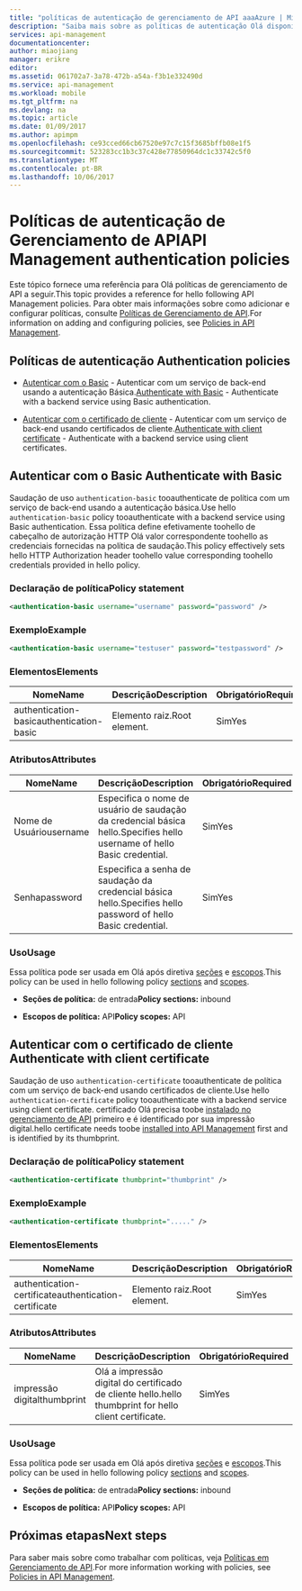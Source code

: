 ```yaml
---
title: "políticas de autenticação de gerenciamento de API aaaAzure | Microsoft Docs"
description: "Saiba mais sobre as políticas de autenticação Olá disponíveis para uso no gerenciamento de API do Azure."
services: api-management
documentationcenter: 
author: miaojiang
manager: erikre
editor: 
ms.assetid: 061702a7-3a78-472b-a54a-f3b1e332490d
ms.service: api-management
ms.workload: mobile
ms.tgt_pltfrm: na
ms.devlang: na
ms.topic: article
ms.date: 01/09/2017
ms.author: apimpm
ms.openlocfilehash: ce93cced66cb67520e97c7c15f3685bffb08e1f5
ms.sourcegitcommit: 523283cc1b3c37c428e77850964dc1c33742c5f0
ms.translationtype: MT
ms.contentlocale: pt-BR
ms.lasthandoff: 10/06/2017
---
```

# <a name="api-management-authentication-policies"></a><span data-ttu-id="adab9-103">Políticas de autenticação de Gerenciamento de API</span><span class="sxs-lookup"><span data-stu-id="adab9-103">API Management authentication policies</span></span>
<span data-ttu-id="adab9-104">Este tópico fornece uma referência para Olá políticas de gerenciamento de API a seguir.</span><span class="sxs-lookup"><span data-stu-id="adab9-104">This topic provides a reference for hello following API Management policies.</span></span> <span data-ttu-id="adab9-105">Para obter mais informações sobre como adicionar e configurar políticas, consulte [Políticas de Gerenciamento de API](http://go.microsoft.com/fwlink/?LinkID=398186).</span><span class="sxs-lookup"><span data-stu-id="adab9-105">For information on adding and configuring policies, see [Policies in API Management](http://go.microsoft.com/fwlink/?LinkID=398186).</span></span>  
  
##  <span data-ttu-id="adab9-106"><a name="AuthenticationPolicies"></a> Políticas de autenticação</span><span class="sxs-lookup"><span data-stu-id="adab9-106"><a name="AuthenticationPolicies"></a> Authentication policies</span></span>  
  
-   <span data-ttu-id="adab9-107">[Autenticar com o Basic](api-management-authentication-policies.md#Basic) - Autenticar com um serviço de back-end usando a autenticação Básica.</span><span class="sxs-lookup"><span data-stu-id="adab9-107">[Authenticate with Basic](api-management-authentication-policies.md#Basic) - Authenticate with a backend service using Basic authentication.</span></span>  
  
-   <span data-ttu-id="adab9-108">[Autenticar com o certificado de cliente](api-management-authentication-policies.md#ClientCertificate) - Autenticar com um serviço de back-end usando certificados de cliente.</span><span class="sxs-lookup"><span data-stu-id="adab9-108">[Authenticate with client certificate](api-management-authentication-policies.md#ClientCertificate) - Authenticate with a backend service using client certificates.</span></span>  
  
##  <span data-ttu-id="adab9-109"><a name="Basic"></a> Autenticar com o Basic</span><span class="sxs-lookup"><span data-stu-id="adab9-109"><a name="Basic"></a> Authenticate with Basic</span></span>  
 <span data-ttu-id="adab9-110">Saudação de uso `authentication-basic` tooauthenticate de política com um serviço de back-end usando a autenticação básica.</span><span class="sxs-lookup"><span data-stu-id="adab9-110">Use hello `authentication-basic` policy tooauthenticate with a backend service using Basic authentication.</span></span> <span data-ttu-id="adab9-111">Essa política define efetivamente toohello de cabeçalho de autorização HTTP Olá valor correspondente toohello as credenciais fornecidas na política de saudação.</span><span class="sxs-lookup"><span data-stu-id="adab9-111">This policy effectively sets hello HTTP Authorization header toohello value corresponding toohello credentials provided in hello policy.</span></span>  
  
### <a name="policy-statement"></a><span data-ttu-id="adab9-112">Declaração de política</span><span class="sxs-lookup"><span data-stu-id="adab9-112">Policy statement</span></span>  
  
```xml  
<authentication-basic username="username" password="password" />  
```  
  
### <a name="example"></a><span data-ttu-id="adab9-113">Exemplo</span><span class="sxs-lookup"><span data-stu-id="adab9-113">Example</span></span>  
  
```xml  
<authentication-basic username="testuser" password="testpassword" />  
```  
  
### <a name="elements"></a><span data-ttu-id="adab9-114">Elementos</span><span class="sxs-lookup"><span data-stu-id="adab9-114">Elements</span></span>  
  
|<span data-ttu-id="adab9-115">Nome</span><span class="sxs-lookup"><span data-stu-id="adab9-115">Name</span></span>|<span data-ttu-id="adab9-116">Descrição</span><span class="sxs-lookup"><span data-stu-id="adab9-116">Description</span></span>|<span data-ttu-id="adab9-117">Obrigatório</span><span class="sxs-lookup"><span data-stu-id="adab9-117">Required</span></span>|  
|----------|-----------------|--------------|  
|<span data-ttu-id="adab9-118">authentication-basic</span><span class="sxs-lookup"><span data-stu-id="adab9-118">authentication-basic</span></span>|<span data-ttu-id="adab9-119">Elemento raiz.</span><span class="sxs-lookup"><span data-stu-id="adab9-119">Root element.</span></span>|<span data-ttu-id="adab9-120">Sim</span><span class="sxs-lookup"><span data-stu-id="adab9-120">Yes</span></span>|  
  
### <a name="attributes"></a><span data-ttu-id="adab9-121">Atributos</span><span class="sxs-lookup"><span data-stu-id="adab9-121">Attributes</span></span>  
  
|<span data-ttu-id="adab9-122">Nome</span><span class="sxs-lookup"><span data-stu-id="adab9-122">Name</span></span>|<span data-ttu-id="adab9-123">Descrição</span><span class="sxs-lookup"><span data-stu-id="adab9-123">Description</span></span>|<span data-ttu-id="adab9-124">Obrigatório</span><span class="sxs-lookup"><span data-stu-id="adab9-124">Required</span></span>|<span data-ttu-id="adab9-125">Padrão</span><span class="sxs-lookup"><span data-stu-id="adab9-125">Default</span></span>|  
|----------|-----------------|--------------|-------------|  
|<span data-ttu-id="adab9-126">Nome de Usuário</span><span class="sxs-lookup"><span data-stu-id="adab9-126">username</span></span>|<span data-ttu-id="adab9-127">Especifica o nome de usuário de saudação da credencial básica hello.</span><span class="sxs-lookup"><span data-stu-id="adab9-127">Specifies hello username of hello Basic credential.</span></span>|<span data-ttu-id="adab9-128">Sim</span><span class="sxs-lookup"><span data-stu-id="adab9-128">Yes</span></span>|<span data-ttu-id="adab9-129">N/D</span><span class="sxs-lookup"><span data-stu-id="adab9-129">N/A</span></span>|  
|<span data-ttu-id="adab9-130">Senha</span><span class="sxs-lookup"><span data-stu-id="adab9-130">password</span></span>|<span data-ttu-id="adab9-131">Especifica a senha de saudação da credencial básica hello.</span><span class="sxs-lookup"><span data-stu-id="adab9-131">Specifies hello password of hello Basic credential.</span></span>|<span data-ttu-id="adab9-132">Sim</span><span class="sxs-lookup"><span data-stu-id="adab9-132">Yes</span></span>|<span data-ttu-id="adab9-133">N/D</span><span class="sxs-lookup"><span data-stu-id="adab9-133">N/A</span></span>|  
  
### <a name="usage"></a><span data-ttu-id="adab9-134">Uso</span><span class="sxs-lookup"><span data-stu-id="adab9-134">Usage</span></span>  
 <span data-ttu-id="adab9-135">Essa política pode ser usada em Olá após diretiva [seções](http://azure.microsoft.com/documentation/articles/api-management-howto-policies/#sections) e [escopos](http://azure.microsoft.com/documentation/articles/api-management-howto-policies/#scopes).</span><span class="sxs-lookup"><span data-stu-id="adab9-135">This policy can be used in hello following policy [sections](http://azure.microsoft.com/documentation/articles/api-management-howto-policies/#sections) and [scopes](http://azure.microsoft.com/documentation/articles/api-management-howto-policies/#scopes).</span></span>  
  
-   <span data-ttu-id="adab9-136">**Seções de política:** de entrada</span><span class="sxs-lookup"><span data-stu-id="adab9-136">**Policy sections:** inbound</span></span>  
  
-   <span data-ttu-id="adab9-137">**Escopos de política:** API</span><span class="sxs-lookup"><span data-stu-id="adab9-137">**Policy scopes:** API</span></span>  
  
##  <span data-ttu-id="adab9-138"><a name="ClientCertificate"></a> Autenticar com o certificado de cliente</span><span class="sxs-lookup"><span data-stu-id="adab9-138"><a name="ClientCertificate"></a> Authenticate with client certificate</span></span>  
 <span data-ttu-id="adab9-139">Saudação de uso `authentication-certificate` tooauthenticate de política com um serviço de back-end usando certificados de cliente.</span><span class="sxs-lookup"><span data-stu-id="adab9-139">Use hello `authentication-certificate` policy tooauthenticate with a backend service using client certificate.</span></span> <span data-ttu-id="adab9-140">certificado Olá precisa toobe [instalado no gerenciamento de API](http://go.microsoft.com/fwlink/?LinkID=511599) primeiro e é identificado por sua impressão digital.</span><span class="sxs-lookup"><span data-stu-id="adab9-140">hello certificate needs toobe [installed into API Management](http://go.microsoft.com/fwlink/?LinkID=511599) first and is identified by its thumbprint.</span></span>  
  
### <a name="policy-statement"></a><span data-ttu-id="adab9-141">Declaração de política</span><span class="sxs-lookup"><span data-stu-id="adab9-141">Policy statement</span></span>  
  
```xml  
<authentication-certificate thumbprint="thumbprint" />  
```  
  
### <a name="example"></a><span data-ttu-id="adab9-142">Exemplo</span><span class="sxs-lookup"><span data-stu-id="adab9-142">Example</span></span>  
  
```xml  
<authentication-certificate thumbprint="....." />  
```  
  
### <a name="elements"></a><span data-ttu-id="adab9-143">Elementos</span><span class="sxs-lookup"><span data-stu-id="adab9-143">Elements</span></span>  
  
|<span data-ttu-id="adab9-144">Nome</span><span class="sxs-lookup"><span data-stu-id="adab9-144">Name</span></span>|<span data-ttu-id="adab9-145">Descrição</span><span class="sxs-lookup"><span data-stu-id="adab9-145">Description</span></span>|<span data-ttu-id="adab9-146">Obrigatório</span><span class="sxs-lookup"><span data-stu-id="adab9-146">Required</span></span>|  
|----------|-----------------|--------------|  
|<span data-ttu-id="adab9-147">authentication-certificate</span><span class="sxs-lookup"><span data-stu-id="adab9-147">authentication-certificate</span></span>|<span data-ttu-id="adab9-148">Elemento raiz.</span><span class="sxs-lookup"><span data-stu-id="adab9-148">Root element.</span></span>|<span data-ttu-id="adab9-149">Sim</span><span class="sxs-lookup"><span data-stu-id="adab9-149">Yes</span></span>|  
  
### <a name="attributes"></a><span data-ttu-id="adab9-150">Atributos</span><span class="sxs-lookup"><span data-stu-id="adab9-150">Attributes</span></span>  
  
|<span data-ttu-id="adab9-151">Nome</span><span class="sxs-lookup"><span data-stu-id="adab9-151">Name</span></span>|<span data-ttu-id="adab9-152">Descrição</span><span class="sxs-lookup"><span data-stu-id="adab9-152">Description</span></span>|<span data-ttu-id="adab9-153">Obrigatório</span><span class="sxs-lookup"><span data-stu-id="adab9-153">Required</span></span>|<span data-ttu-id="adab9-154">Padrão</span><span class="sxs-lookup"><span data-stu-id="adab9-154">Default</span></span>|  
|----------|-----------------|--------------|-------------|  
|<span data-ttu-id="adab9-155">impressão digital</span><span class="sxs-lookup"><span data-stu-id="adab9-155">thumbprint</span></span>|<span data-ttu-id="adab9-156">Olá a impressão digital do certificado de cliente hello.</span><span class="sxs-lookup"><span data-stu-id="adab9-156">hello thumbprint for hello client certificate.</span></span>|<span data-ttu-id="adab9-157">Sim</span><span class="sxs-lookup"><span data-stu-id="adab9-157">Yes</span></span>|<span data-ttu-id="adab9-158">N/D</span><span class="sxs-lookup"><span data-stu-id="adab9-158">N/A</span></span>|  
  
### <a name="usage"></a><span data-ttu-id="adab9-159">Uso</span><span class="sxs-lookup"><span data-stu-id="adab9-159">Usage</span></span>  
 <span data-ttu-id="adab9-160">Essa política pode ser usada em Olá após diretiva [seções](http://azure.microsoft.com/documentation/articles/api-management-howto-policies/#sections) e [escopos](http://azure.microsoft.com/documentation/articles/api-management-howto-policies/#scopes).</span><span class="sxs-lookup"><span data-stu-id="adab9-160">This policy can be used in hello following policy [sections](http://azure.microsoft.com/documentation/articles/api-management-howto-policies/#sections) and [scopes](http://azure.microsoft.com/documentation/articles/api-management-howto-policies/#scopes).</span></span>  
  
-   <span data-ttu-id="adab9-161">**Seções de política:** de entrada</span><span class="sxs-lookup"><span data-stu-id="adab9-161">**Policy sections:** inbound</span></span>  
  
-   <span data-ttu-id="adab9-162">**Escopos de política:** API</span><span class="sxs-lookup"><span data-stu-id="adab9-162">**Policy scopes:** API</span></span>  
  

## <a name="next-steps"></a><span data-ttu-id="adab9-163">Próximas etapas</span><span class="sxs-lookup"><span data-stu-id="adab9-163">Next steps</span></span>
<span data-ttu-id="adab9-164">Para saber mais sobre como trabalhar com políticas, veja [Políticas em Gerenciamento de API](api-management-howto-policies.md).</span><span class="sxs-lookup"><span data-stu-id="adab9-164">For more information working with policies, see [Policies in API Management](api-management-howto-policies.md).</span></span>  